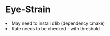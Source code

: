 # Eye-Strain
 
<li> May need to install dlib (dependency cmake) </li> 
<li> Rate needs to be checked - with threshold </li> 
